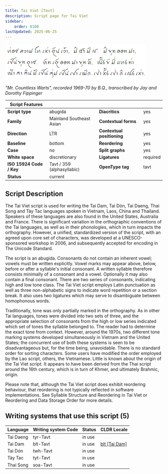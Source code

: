 ```yaml
---
title: Tai Viet [Tavt]
description: Script page for Tai Viet
sidebar:
    order: 8100
lastUpdated: 2025-06-25
---
```


![Tai Viet sample](images/tavt-sample.png)

_"Mr. Countless Warts", recorded 1969-70 by B.Q., transcribed by Jay and Dorothy Fippinger_

**Script Features** |     |     |     |
------------------- | --- | --- | --- |
**Script type** | abugida                       | **Diacritics** | yes |
**Family** | Mainland Southeast Asian           | **Contextual forms** | yes |
**Direction** | LTR                             | **Contextual positioning** | yes |
**Baseline** | bottom                           | **Reordering** | yes |
**Case** | no                                   | **Split graphs** | yes |
**White space** | discretionary                 | **Ligatures** | required |
**ISO 15924 Code / Key** | Tavt / 359 (alphasyllabic) | **OpenType tag** | tavt |
**Status** | current | | |

## Script Description

The Tai Viet script is used for writing the Tai Dam, Tai Dón, Tai Daeng, Thai Song and Tày Tac languages spoken in Vietnam, Laos, China and Thailand. Speakers of these languages are also found in the United States, Australia and France. There is significant variation in the orthographic conventions of the Tai languages, as well as in their phonologies, which in turn impacts the orthography. However, a unified, standardized version of the script, with an agreed upon core set of characters, was developed at a UNESCO-sponsored workshop in 2006, and subsequently accepted for encoding in The Unicode Standard.

The script is an abugida. Consonants do not contain an inherent vowel; vowels must be written explicitly. Vowel marks may appear above, below, before or after a syllable's initial consonant. A written syllable therefore consists minimally of a consonant and a vowel. Optionally it may also contain a final consonant. There are two series of consonants, indicating high and low tone class. The Tai Viet script employs Latin punctuation as well as three non-alphabetic signs to indicate word repetition or a section break. It also uses two ligatures which may serve to disambiguate between homophonous words.

Traditionally, tone was only partially marked in the orthography. As in other Tai languages, tones were divided into two sets of three, and the appropriate selection of consonants from the high or low series indicated which set of tones the syllable belonged to. The reader had to determine the exact tone from context. However, around the 1970s, two different tone marking systems developed simultaneously in Vietnam and the United States; the concurrent use of both these systems is seen to be disadvantageous but, for the time being, unavoidable. There is no standard order for sorting characters. Some users have modified the order employed by the Lao script, others, the Vietnamese.
Little is known about the origin of the Tai Viet script. It appears to have been derived from the Thai script around the 16th century, which is in turn of Khmer, and ultimately Brahmic, origin.

Please note that, although the Tai Viet script does exhibit reordering behaviour, that reordering is not typically reflected in software implementations. See Syllable Structure and Reordering in Tai Viet or Reordering and Data Storage Order for more details.

## Writing systems that use this script (5)

Language | Writing system Code | Status | CLDR Locale |
-------- | ------------------- | ------ | ------------ |
Tai Daeng | tyr-Tavt | in use | |
Tai Dam | blt-Tavt | in use | [blt \[Tai Dam\]](https://unicode.org/cldr/charts/47/summary/blt.html) |
Tai Dón | twh-Tavt | in use |
Tày Tac | tyt-Tavt | in use |
Thai Song | soa-Tavt | in use |
